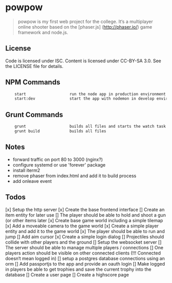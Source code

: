 # powpow

> powpow is my first web project for the college. It‘s a multiplayer online
> shooter based on the [phaser.js] (http://phaser.io/) game framework and node.js. 


## License

Code is licensed under ISC. Content is licensed under CC-BY-SA 3.0. See the LICENSE file for details.


## NPM Commands

```bash          
    start                   run the node app in production environment
    start:dev               start the app with nodemon in develop environment
```


## Grunt Commands

```bash          
    grunt                   builds all files and starts the watch task
    grunt build             builds all files
```

## Notes
 -  forward traffic on port 80 to 3000 (nginx?)
 -  configure systemd or use 'forever' package
 -  install iterm2
 -  remove phaser from index.html and add it to build process
 -  add onleave event 


## Todos
 [x] Setup the http server
 [x] Create the base frontend interface
 [] Create an item entity for later use
 [] The player should be able to hold and shoot a gun (or other items later
 [x] Create base game world including a simple tilemap
 [x] Add a moveable camera to the game world
 [x] Create a simple player entity and add it to the game world
 [x] The player should be able to run and jump
 [] Add aim cursor
 [x] Create a simple login dialog
 [] Projectiles should collide with other players and the ground
 [] Setup the websocket server
 [] The server should be able to manage multiple players / connections
 [] One players action should be visible on other connected clients
    (!!! Connected doesn‘t mean logged in)
 [] setup a postgres database connections using an orm
 [] Add passportjs to the app and provide an oauth login
 [] Make logged in players be able to get trophies and save the current trophy into the database
 [] Create a user page
 [] Create a highscore page
 
